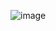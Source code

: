 ​![image](https://user-images.githubusercontent.com/96529109/213367918-c485e0a3-b751-4a74-840a-180cd391cf83.png)
